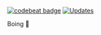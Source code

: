 [![codebeat badge](https://codebeat.co/badges/78552f14-d246-40d3-937a-d6e4bd57c2e1)](https://codebeat.co/projects/github-com-jeremyphilemon-boing-master)
[![Updates](https://pyup.io/repos/github/jeremyphilemon/boing/shield.svg)](https://pyup.io/repos/github/jeremyphilemon/boing/)


Boing 🎈

